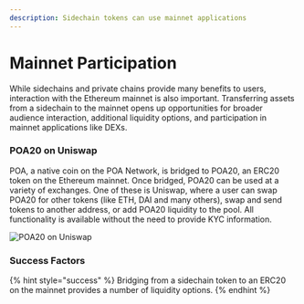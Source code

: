 ```yaml
---
description: Sidechain tokens can use mainnet applications
---
```


# Mainnet Participation

While sidechains and private chains provide many benefits to users, interaction with the Ethereum mainnet is also important. Transferring assets from a sidechain to the mainnet opens up opportunities for broader audience interaction, additional liquidity options, and participation in mainnet applications like DEXs.&#x20;

### POA20 on Uniswap

POA, a native coin on the POA Network, is bridged to POA20, an ERC20 token on the Ethereum mainnet. Once bridged, POA20 can be used at a variety of exchanges. One of these is Uniswap, where a user can swap POA20 for other tokens (like ETH, DAI and many others), swap and send tokens to another address, or add POA20 liquidity to the pool. All functionality is available without the need to provide KYC information.

![POA20 on Uniswap](../../.gitbook/assets/uniswap.png)

### Success Factors

{% hint style="success" %}
Bridging from a sidechain token to an ERC20 on the mainnet provides a number of liquidity options.
{% endhint %}
